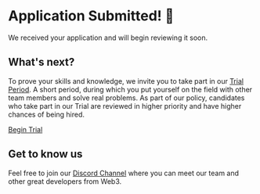 # Application Submitted! 🙌

We received your application and will begin reviewing it soon. 

## What's next? 
To prove your skills and knowledge, we invite you to take part in our [Trial Period](https://github.com/holdex/holdex-venture-studio/blob/main/.github/TRIAL_TASK.md). A short period, during which you put yourself on the field with other team members and solve real problems. As part of our policy, candidates who take part in our Trial are reviewed in higher priority and have higher chances of being hired. 

[Begin Trial](https://github.com/holdex/holdex-venture-studio/blob/main/.github/TRIAL_TASK.md)

## Get to know us
Feel free to join our [Discord Channel](https://discord.gg/cHxnURgGgk) where you can meet our team and other great developers from Web3. 
